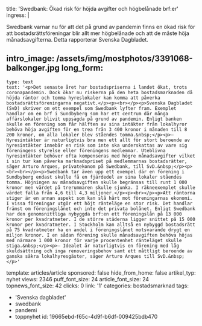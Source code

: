title: 'Swedbank: Ökad risk för höjda avgifter och högbelånade brf:er'
ingress: |
  <p>Swedbank varnar nu för att det på grund av pandemin finns en ökad risk för att bostadsrättsföreningar blir allt mer högbelånade och att de måste höja månadsavgifterna. Detta rapporterar Svenska Dagbladet.
  </p>
  
intro_image: /assets/img/mostphotos/3391068-balkonger.jpg
long_form:
  -
    type: text
    text: '<p>Det senaste året har bostadspriserna i landet ökat, trots coronapandemin. Dock ökar nu riskerna på den heta bostadsmarknaden då höjda räntor och tomma hyreslokaler kan komma att påverka bostadsrättsföreningarna negativt.</p><p><br></p><p>Svenska Dagbladet (SvD) skriver om ett exempel som Swedbank lyfter fram. Exemplet handlar om en brf i Sundbyberg som har ett centrum där många affärslokaler blivit uppsagda på grund av pandemin. Enligt banken skulle en förening som får hälften av sina intäkter från lokalhyror behöva höja avgiften för en trea från 3 400 kronor i månaden till 8 200 kronor, om alla lokaler blev ståendes tomma.&nbsp;</p><p>– Hyresintäkter är naturligtvis bra men ett allt för stort beroende av hyresintäkter innebär en risk som inte ska underskattas av vare sig föreningens styrelse eller föreningens medlemmar. Uteblivna hyresintäkter behöver ofta kompenseras med högre månadsavgifter vilket i sin tur kan påverka marknadspriset på medlemmarnas bostadsrätter, säger Arturo Arques, privatekonom på Swedbank, till SvD.&nbsp;</p><p><br><br></p><p>Swedbank tar även upp ett exempel där en förening i Sundbyberg endast skulle få en fjärdedel av sina lokaler ståendes tomma. Höjningen av månadsavgiften skulle begränsas till runt 1 000 kronor men värdet på trerummaren skulle sjunka. I räkneexemplet skulle värdet falla från 4,6 till 4,3 miljoner.</p><p><br></p><p>Att räntorna stiger är en annan aspekt som kan slå hårt mot föreningarnas ekonomi. I vissa föreningar utgör ett höjt ränteläge en stor risk. Det handlar främst om föreningslånet och inte det privata bolånet. Enligt Swedbank har den genomsnittliga nybyggda brf:en ett föreningslån på 13 000 kronor per kvadratmeter. I de större städerna ligger snittet på 15 000 kronor per kvadratmeter. I Stockholm kan alltså en nybyggd bostadsrätt på 75 kvadratmeter ha en andel i föreningslånet motsvarande drygt en miljon kronor. I en sådan förening skulle månadsavgiften behöva höjas med närmare 1 000 kronor för varje procentenhet ränteläget skulle stiga.&nbsp;</p><p>– Idealet är naturligtvis en förening med låg skuldsättning och inga renoveringsbehov samt ett måttligt beroende av ganska säkra lokalhyresgäster, säger Arturo Arques till SvD.&nbsp;</p>'
template: articles/article
sponsored: false
hide_from_home: false
artikel_typ: nyhet
views: 2346
puff_font_size: 24
article_font_size: 24
topnews_font_size: 42
clicks: 0
link: '1'
categories: bostadsmarknad
tags:
  - 'Svenska dagbladet'
  - swedbank
  - pandemi
  - toppnyhet
id: 19665ebd-f65c-4d9f-b6df-009425bdb470
